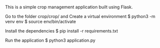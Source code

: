 This is a simple crop management application built using Flask.

Go to the folder crop/crop/ and 
Create a virtual environment
$ python3 -m venv env
$ source env/bin/activate

Install the dependencies
$ pip install -r requirements.txt 

Run the application
$ python3 application.py
